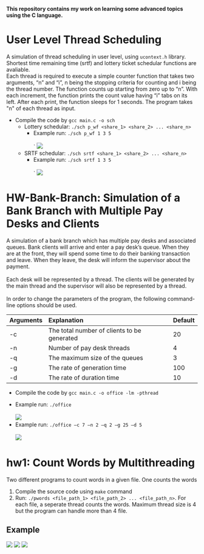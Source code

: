 **This repository contains my work on learning some advanced topics using the C language.**

# User Level Thread Scheduling
A simulation of thread scheduling in user level, using `ucontext.h` library. Shortest time remaining time (srtf) and lottery ticket schedular functions are avaliable.<br />
Each thread is required to execute a simple counter function that takes two arguments, “n” and “i”, n being the stopping criteria for counting and i being the thread number. The function counts up starting from zero up to “n”. With each increment, the function prints the count value having “i” tabs on its left. After each print, the function sleeps for 1 seconds. The program takes "n" of each thread as input.
+  Compile the code by `gcc main.c -o sch`
   *  Lottery schedular: `./sch p_wf <share_1> <share_2> ... <share_n>`
      -  Example run: `./sch p_wf 1 3 5` <br /> <br />`
         ![](https://github.com/aktastunahan/c-works/blob/main/User-Level-Thread-Scheduling/lottery_ticket_sch_example.PNG)
   *  SRTF schedular: `./sch srtf <share_1> <share_2> ... <share_n>`
      -  Example run: `./sch srtf 1 3 5` <br /> <br />`
         ![](https://github.com/aktastunahan/c-works/blob/main/User-Level-Thread-Scheduling/srtf_sch_example.PNG)
# HW-Bank-Branch: Simulation of a Bank Branch with Multiple Pay Desks and Clients
A simulation of a bank branch which has multiple pay desks and associated queues. Bank clients will arrive and enter a pay desk’s queue. When they are at the front, they will spend some time to do their banking transaction and leave. When they leave, the desk will inform the supervisor about the payment. <br /> <br />
Each desk will be represented by a thread. The clients will be generated by the main thread and the supervisor will also be represented by a thread.<br /> <br />
In order to change the parameters of the program, the following command-line options should be used.<br /> 

| Arguments | Explanation | Default |
| --------- | :-----| :-----|
| -c |  The total number of clients to be generated   | 20  |
| -n |  Number of pay desk threads                    | 4   |
| -q |  The maximum size of the queues                | 3   |
| -g |  The rate of generation time                   | 100 |
| -d |  The rate of duration time                     | 10  |

+  Compile the code by `gcc main.c -o office -lm -pthread`
  *  Example run: `./office` <br /> <br />
     ![](https://github.com/aktastunahan/c-works/blob/main/HW-Bank-Branch/bank_branch_1.PNG)
  *  Example run: `./office –c 7 –n 2 –q 2 –g 25 –d 5` <br /> <br />
     ![](https://github.com/aktastunahan/c-works/blob/main/HW-Bank-Branch/bank_branch_2.PNG)

# hw1: Count Words by Multithreading
Two different programs to count words in a given file. One counts the words
1.  Compile the source code using `make` command
2.  Run: `./pwords <file_path_1> <file_path_2> ... <file_path_n>`. For each file, a seperate thread counts the words. Maximum thread size is 4 but the program can handle more than 4 file.
## Example
![](https://github.com/aktastunahan/c-works/blob/main/hw1/img1.PNG)
![](https://github.com/aktastunahan/c-works/blob/main/hw1/img2.PNG)
![](https://github.com/aktastunahan/c-works/blob/main/hw1/img3.PNG)

